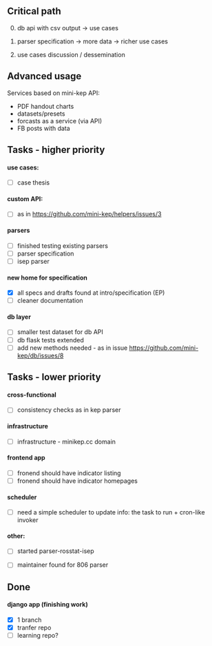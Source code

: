 Critical path
-------------

0. db api with csv output -> use cases

1. parser specification -> more data -> richer use cases

2. use cases discussion / dessemination



  
Advanced usage
--------------

Services based on mini-kep API: 

- PDF handout charts  
- datasets/presets
- forcasts as a service (via API)
- FB posts with data

  
  
Tasks - higher priority
-----------------------

#### use cases:
   - [ ] case thesis

#### custom API:
   - [ ] as in <https://github.com/mini-kep/helpers/issues/3>

#### parsers
   - [ ] finished testing existing parsers
   - [ ] parser specification
   - [ ] isep parser

#### new home for specification
   - [x] all specs and drafts found at intro/specification (EP)
   - [ ] cleaner documentation 

#### db layer
   - [ ] smaller test dataset for db API
   - [ ] db flask tests extended
   - [ ] add new methods needed - as in issue <https://github.com/mini-kep/db/issues/8>

Tasks - lower priority
-----------------------

#### cross-functional
   - [ ] consistency checks as in kep parser

#### infrastructure   
   - [ ] infrastructure - minikep.cc domain
   
#### frontend app
   - [ ] fronend should have indicator listing
   - [ ] fronend should have indicator homepages
   
#### scheduler    
   - [ ] need a simple scheduler to update info: the task to run + cron-like invoker

#### other:
   - [ ] started parser-rosstat-isep
   - [ ] maintainer found for 806 parser   


Done
----

#### django app (finishing work)
   - [x] 1 branch
   - [x] tranfer repo
   - [ ] learning repo?   
